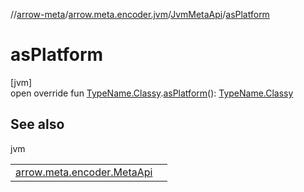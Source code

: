 //[arrow-meta](../../../index.md)/[arrow.meta.encoder.jvm](../index.md)/[JvmMetaApi](index.md)/[asPlatform](as-platform.md)

# asPlatform

[jvm]\
open override fun [TypeName.Classy](../../arrow.meta.ast/-type-name/-classy/index.md).[asPlatform](as-platform.md)(): [TypeName.Classy](../../arrow.meta.ast/-type-name/-classy/index.md)

## See also

jvm

| | |
|---|---|
| [arrow.meta.encoder.MetaApi](../../arrow.meta.encoder/-meta-api/as-platform.md) |  |
